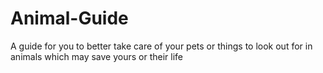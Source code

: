 # Animal-Guide
A guide for you to better take care of your pets or things to look out for in animals which may save yours or their life
